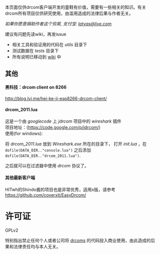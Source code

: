 本页面仅供drcom客户端开发的童鞋有价值，需要有一些相关的知识。有关drcom所有项目仅供研究使用，由滥用造成的法律后果与作者无关。

*如果你愿意捐助作者这个穷屌, 支付宝: latyas@live.com*

建议有问题先读wiki，再发issue

* 相关工具和验证用的代码在 *utils* 目录下
* 测试数据在 *tests* 目录下
* 所有说明已移动到 [wiki](https://github.com/drcoms/generic/wiki) 中

其他
-------------------
#### 黑科技：drcom client on 8266
<http://blog.lyj.me/hei-ke-ji-esp8266-drcom-client/>

#### drcom_2011.lua
这是一个由 *googlecode* 上 *jdrcom* 项目中的 *wireshark* 插件 <br>
项目地址：(https://code.google.com/p/jdrcom/) <br>
使用(for windows):

将 *drcom_2011.lua* 放到 *Wireshark.exe* 所在的目录下， 打开 *init.lua* ，在 `dofile(DATA_DIR.."console.lua")` 之后添加 `dofile(DATA_DIR.."drcom_2011.lua")`.

之后就可以在过滤器中使用 *drcom* 协议了。

#### 其他最新客户端
HITwh的Shindo酱的项目也是非常优秀，适用x版，请参考 <br>
https://github.com/coverxit/EasyDrcom/

# 许可证

GPLv2

特别指出禁止任何个人或者公司将 [drcoms](http://github.com/drcoms/) 的代码投入商业使用，由此造成的后果和法律责任均与本人无关。 

